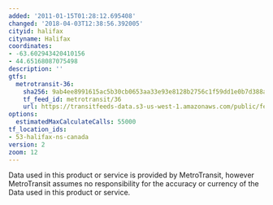 ```yaml
---
added: '2011-01-15T01:28:12.695408'
changed: '2018-04-03T12:38:56.392005'
cityid: halifax
cityname: Halifax
coordinates:
- -63.602943420410156
- 44.65168087075498
description: ''
gtfs:
  metrotransit-36:
    sha256: 9ab4ee8991615ac5b30cb0653aa33e93e8128b2756c1f59dd1e0b7d388a09a79
    tf_feed_id: metrotransit/36
    url: https://transitfeeds-data.s3-us-west-1.amazonaws.com/public/feeds/metrotransit/36/20180209/gtfs.zip
options:
  estimatedMaxCalculateCalls: 55000
tf_location_ids:
- 53-halifax-ns-canada
version: 2
zoom: 12
---
```


Data used in this product or service is provided by MetroTransit, however MetroTransit assumes no responsibility for the accuracy or currency of the Data used in this product or service.
